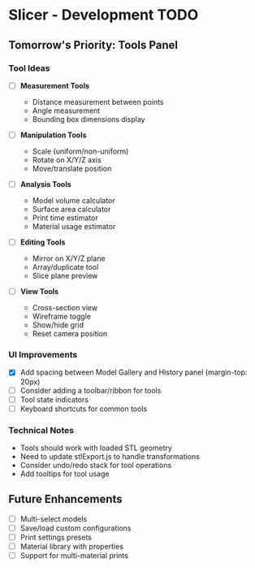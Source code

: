 # Slicer - Development TODO

## Tomorrow's Priority: Tools Panel

### Tool Ideas
- [ ] **Measurement Tools**
  - Distance measurement between points
  - Angle measurement
  - Bounding box dimensions display

- [ ] **Manipulation Tools**
  - Scale (uniform/non-uniform)
  - Rotate on X/Y/Z axis
  - Move/translate position

- [ ] **Analysis Tools**
  - Model volume calculator
  - Surface area calculator
  - Print time estimator
  - Material usage estimator

- [ ] **Editing Tools**
  - Mirror on X/Y/Z plane
  - Array/duplicate tool
  - Slice plane preview

- [ ] **View Tools**
  - Cross-section view
  - Wireframe toggle
  - Show/hide grid
  - Reset camera position

### UI Improvements
- [x] Add spacing between Model Gallery and History panel (margin-top: 20px)
- [ ] Consider adding a toolbar/ribbon for tools
- [ ] Tool state indicators
- [ ] Keyboard shortcuts for common tools

### Technical Notes
- Tools should work with loaded STL geometry
- Need to update stlExport.js to handle transformations
- Consider undo/redo stack for tool operations
- Add tooltips for tool usage

## Future Enhancements
- [ ] Multi-select models
- [ ] Save/load custom configurations
- [ ] Print settings presets
- [ ] Material library with properties
- [ ] Support for multi-material prints
